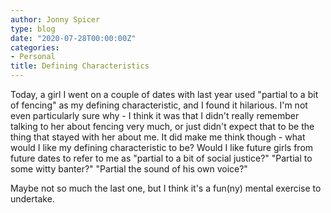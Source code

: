 ```yaml
---
author: Jonny Spicer
type: blog
date: "2020-07-28T00:00:00Z"
categories:
- Personal
title: Defining Characteristics
---
```

Today, a girl I went on a couple of dates with last year used "partial to a bit of fencing" as my
defining characteristic, and I found it hilarious. I'm not even particularly sure why - I think it was that I didn't really remember
talking to her about fencing very much, or just didn't expect that to be the thing that stayed with her about me. It did make me
think though - what would I like my defining characteristic to be? Would I like future girls from future dates to refer to me as
"partial to a bit of social justice?" "Partial to some witty banter?" "Partial the sound of his own voice?"

Maybe not so much the last one, but I think it's a fun(ny) mental exercise to undertake.
